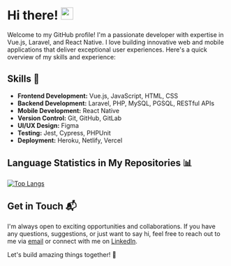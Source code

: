# Hi there!   <img src="https://media.giphy.com/media/hvRJCLFzcasrR4ia7z/giphy.gif" width="28">

Welcome to my GitHub profile! I'm a passionate developer with expertise in Vue.js, Laravel, and React Native. I love building innovative web and mobile applications that deliver exceptional user experiences. Here's a quick overview of my skills and experience:

## Skills 🚀

- **Frontend Development:** Vue.js, JavaScript, HTML, CSS
- **Backend Development:** Laravel, PHP, MySQL, PGSQL, RESTful APIs
- **Mobile Development:** React Native
- **Version Control:** Git, GitHub, GitLab
- **UI/UX Design:** Figma
- **Testing:** Jest, Cypress, PHPUnit
- **Deployment:** Heroku, Netlify, Vercel

## Language Statistics in My Repositories 📊

[![Top Langs](https://github-readme-stats.vercel.app/api/top-langs/?username=Lucasinho11&layout=pie)](https://github.com/anuraghazra/github-readme-stats)

## Get in Touch 📬

I'm always open to exciting opportunities and collaborations. If you have any questions, suggestions, or just want to say hi, feel free to reach out to me via [email](mailto:lucas.lubasinski11@gmail.com) or connect with me on [LinkedIn](https://www.linkedin.com/in/lucas-lubasinski/).

Let's build amazing things together! 🌟
